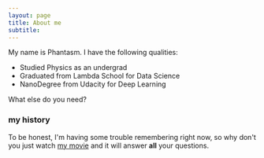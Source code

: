 ```yaml
---
layout: page
title: About me
subtitle:
---
```


My name is Phantasm. I have the following qualities:

- Studied Physics as an undergrad
- Graduated from Lambda School for Data Science 
- NanoDegree from Udacity for Deep Learning 

What else do you need?

### my history

To be honest, I'm having some trouble remembering right now, so why don't you just watch [my movie](http://en.wikipedia.org/wiki/The_Princess_Bride_%28film%29) and it will answer **all** your questions.
